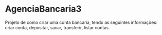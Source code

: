 # AgenciaBancaria3

Projeto de como criar uma conta bancaria, tendo as seguintes informações: criar conta,  depositar,  sacar,  transferir,  listar contas.
